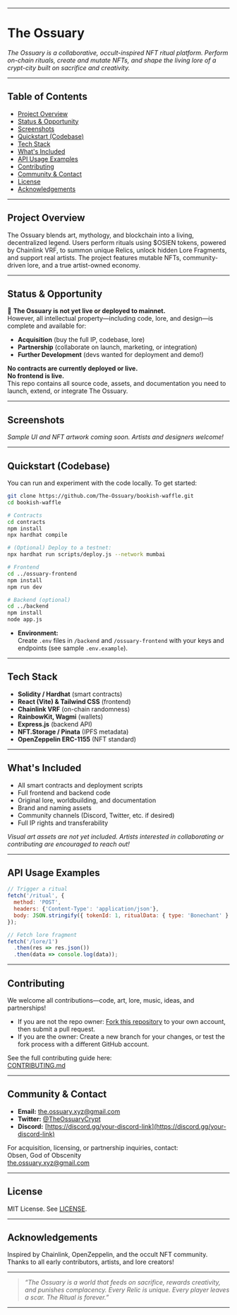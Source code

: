 
---

# The Ossuary

*The Ossuary is a collaborative, occult-inspired NFT ritual platform. Perform on-chain rituals, create and mutate NFTs, and shape the living lore of a crypt-city built on sacrifice and creativity.*

---

## Table of Contents

- [Project Overview](#project-overview)
- [Status & Opportunity](#status--opportunity)
- [Screenshots](#screenshots)
- [Quickstart (Codebase)](#quickstart-codebase)
- [Tech Stack](#tech-stack)
- [What's Included](#whats-included)
- [API Usage Examples](#api-usage-examples)
- [Contributing](#contributing)
- [Community & Contact](#community--contact)
- [License](#license)
- [Acknowledgements](#acknowledgements)

---

## Project Overview

The Ossuary blends art, mythology, and blockchain into a living, decentralized legend. Users perform rituals using $OSIEN tokens, powered by Chainlink VRF, to summon unique Relics, unlock hidden Lore Fragments, and support real artists. The project features mutable NFTs, community-driven lore, and a true artist-owned economy.

---

## Status & Opportunity

🚧 **The Ossuary is not yet live or deployed to mainnet.**  
However, all intellectual property—including code, lore, and design—is complete and available for:

- **Acquisition** (buy the full IP, codebase, lore)
- **Partnership** (collaborate on launch, marketing, or integration)
- **Further Development** (devs wanted for deployment and demo!)

**No contracts are currently deployed or live.**  
**No frontend is live.**  
This repo contains all source code, assets, and documentation you need to launch, extend, or integrate The Ossuary.

---

## Screenshots

*Sample UI and NFT artwork coming soon. Artists and designers welcome!*

---

## Quickstart (Codebase)

You can run and experiment with the code locally. To get started:

```bash
git clone https://github.com/The-Ossuary/bookish-waffle.git
cd bookish-waffle

# Contracts
cd contracts
npm install
npx hardhat compile

# (Optional) Deploy to a testnet:
npx hardhat run scripts/deploy.js --network mumbai

# Frontend
cd ../ossuary-frontend
npm install
npm run dev

# Backend (optional)
cd ../backend
npm install
node app.js
```
- **Environment:**  
  Create `.env` files in `/backend` and `/ossuary-frontend` with your keys and endpoints (see sample `.env.example`).

---

## Tech Stack

- **Solidity / Hardhat** (smart contracts)
- **React (Vite) & Tailwind CSS** (frontend)
- **Chainlink VRF** (on-chain randomness)
- **RainbowKit, Wagmi** (wallets)
- **Express.js** (backend API)
- **NFT.Storage / Pinata** (IPFS metadata)
- **OpenZeppelin ERC-1155** (NFT standard)

---

## What's Included

- All smart contracts and deployment scripts
- Full frontend and backend code
- Original lore, worldbuilding, and documentation
- Brand and naming assets
- Community channels (Discord, Twitter, etc. if desired)
- Full IP rights and transferability

*Visual art assets are not yet included. Artists interested in collaborating or contributing are encouraged to reach out!*

---

## API Usage Examples

```js
// Trigger a ritual
fetch('/ritual', {
  method: 'POST',
  headers: {'Content-Type': 'application/json'},
  body: JSON.stringify({ tokenId: 1, ritualData: { type: 'Bonechant' } })
});

// Fetch lore fragment
fetch('/lore/1')
  .then(res => res.json())
  .then(data => console.log(data));
```

---

## Contributing

We welcome all contributions—code, art, lore, music, ideas, and partnerships!

- If you are not the repo owner: [Fork this repository](https://github.com/The-Ossuary/bookish-waffle/fork) to your own account, then submit a pull request.
- If you are the owner: Create a new branch for your changes, or test the fork process with a different GitHub account.

See the full contributing guide here:  
[CONTRIBUTING.md](https://github.com/The-Ossuary/bookish-waffle/blob/main/Contributing.md)

---

## Community & Contact

- **Email:** the.ossuary.xyz@gmail.com
- **Twitter:** [@TheOssuaryCrypt](https://twitter.com/TheOssuaryCrypt)
- **Discord:** [https://discord.gg/your-discord-link](https://discord.gg/your-discord-link)

For acquisition, licensing, or partnership inquiries, contact:  
Obsen, God of Obscenity  
the.ossuary.xyz@gmail.com

---

## License

MIT License. See [LICENSE](./LICENSE).

---

## Acknowledgements

Inspired by Chainlink, OpenZeppelin, and the occult NFT community.  
Thanks to all early contributors, artists, and lore creators!

---

> *“The Ossuary is a world that feeds on sacrifice, rewards creativity, and punishes complacency. Every Relic is unique. Every player leaves a scar. The Ritual is forever.”*

---





